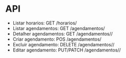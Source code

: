 # API

- Listar horarios: GET /horarios/
- Listar agendamentos: GET /agendamentos/
- Detalher agendamentos: GET /agendamentos/<id>/
- Criar agendamento: POS /agendamentos/
- Excluir agendamento: DELETE /agendamentos/<id>/
- Editar agendamento: PUT/PATCH /agendamentos/<id>/

